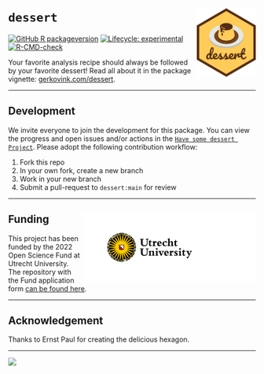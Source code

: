 
<!-- README.md is generated from README.Rmd. Please edit that file and render with devtools::build_readme() -->

# `dessert`<a href='https://www.gerkovink.com/dessert/'><img src="man/figures/logo.png" style="float:right; height:139px;" /></a>

<!-- badges: start -->

[![GitHub R
packageversion](https://img.shields.io/github/r-package/v/gerkovink/dessert?color=yellow&label=dev)](https://github.com/gerkovink/dessert/blob/main/DESCRIPTION)
[![Lifecycle:
experimental](https://img.shields.io/badge/lifecycle-experimental-orange.svg)](https://lifecycle.r-lib.org/articles/stages.html#experimental)
[![R-CMD-check](https://github.com/gerkovink/dessert/actions/workflows/R-CMD-check.yaml/badge.svg)](https://github.com/gerkovink/dessert/actions/workflows/R-CMD-check.yaml)
<!-- badges: end -->

Your favorite analysis recipe should always be followed by your favorite
dessert! Read all about it in the package vignette:
[gerkovink.com/dessert](https://www.gerkovink.com/dessert/articles/dessert).

------------------------------------------------------------------------

## Development

We invite everyone to join the development for this package. You can
view the progress and open issues and/or actions in the
[`Have some dessert Project`](https://github.com/users/gerkovink/projects/2).
Please adopt the following contribution workflow:

1.  Fork this repo
2.  In your own fork, create a new branch
3.  Work in your new branch
4.  Submit a pull-request to `dessert:main` for review

------------------------------------------------------------------------

## Funding <a href='https://www.uu.nl/en' target="_blank"><img src='man/figures/uu.png' align="right" height="139" /></a>

This project has been funded by the 2022 Open Science Fund at Utrecht
University. The repository with the Fund application form [can be found
here](https://github.com/gerkovink/OpenScienceFund2022).

------------------------------------------------------------------------

## Acknowledgement

Thanks to Ernst Paul for creating the delicious hexagon.

------------------------------------------------------------------------

![](https://www.gerkovink.com/images/pubdom.png)
